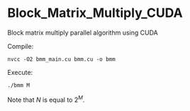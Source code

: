 # Block_Matrix_Multiply_CUDA
Block matrix multiply parallel algorithm using CUDA

Compile:
```console
nvcc -O2 bmm_main.cu bmm.cu -o bmm
```

Execute:
```console
./bmm M
```

Note that $N$ is equal to $2^M$.
